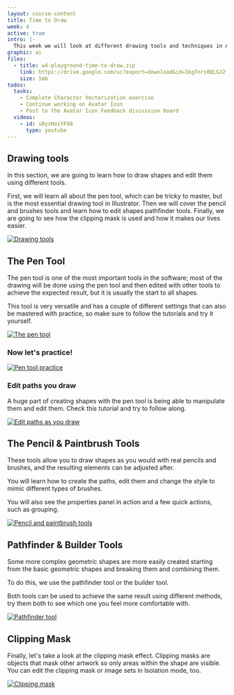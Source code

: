 ```yaml
---
layout: course-content
title: Time to Draw
week: 4
active: true
intro: |-
  This week we will look at different drawing tools and techniques in Adobe Illustrator, with a focus on the amazing Pen tool.
graphic: ai
files:
  - title: w4-playground-time-to-draw.zip
    link: https://drive.google.com/uc?export=download&id=1kgTnrs0QLGJ2fb3Oa0wUqgfIvR-X7YSM
    size: 1mb
todos:
  tasks:
    - Complete Character Vectorization exercise
    - Continue working on Avatar Icon
    - Post to the Avatar Icon Feedback discussion board
  videos:
    - id: sByzHoiYFX0
      type: youtube
---
```


## Drawing tools

<div class="highlight-box">
In this section, we are going to learn how to draw shapes and edit them using different tools.
</div>

First, we will learn all about the pen tool, which can be tricky to master, but is the most essential drawing tool in Illustrator. Then we will cover the pencil and brushes tools and learn how to edit shapes pathfinder tools. Finally, we are going to see how the clipping mask is used and how it makes our lives easier.

[![Drawing tools]({{site.baseurl}}/images/course-content/week-4/letsDraw1.df819640.png)](https://helpx.adobe.com/ca/illustrator/how-to/drawing-tools-in-illustrator.html)

## The Pen Tool

The pen tool is one of the most important tools in the software; most of the drawing will be done using the pen tool and then edited with other tools to achieve the expected result, but it is usually the start to all shapes.

This tool is very versatile and has a couple of different settings that can also be mastered with practice, so make sure to follow the tutorials and try it yourself.

[![The pen tool]({{site.baseurl}}/images/course-content/week-4/penTool1.7fbccf1d.png)](https://helpx.adobe.com/ca/illustrator/how-to/use-pen-tool.html)

### Now let's practice!

[![Pen tool practice]({{site.baseurl}}/images/course-content/week-4/penTool2.24d29079.png)](https://helpx.adobe.com/ca/illustrator/how-to/pen-tool-exercises.html)

### Edit paths you draw

A huge part of creating shapes with the pen tool is being able to manipulate them and edit them. Check this tutorial and try to follow along.

[![Edit paths as you draw]({{site.baseurl}}/images/course-content/week-4/penTool3.fe2763cf.png)](https://helpx.adobe.com/ca/illustrator/how-to/edit-paths-you-draw.html)

## The Pencil &amp; Paintbrush Tools

These tools allow you to draw shapes as you would with real pencils and brushes, and the resulting elements can be adjusted after.

You will learn how to create the paths, edit them and change the style to mimic different types of brushes.

You will also see the properties panel in action and a few quick actions, such as grouping.

[![Pencil and paintbrush tools]({{site.baseurl}}/images/course-content/week-4/paintbrush.80dc68d2.png)](https://helpx.adobe.com/ca/illustrator/how-to/create-edit-artwork-with-paintbrush-pencil-tools.html)

## Pathfinder &amp; Builder Tools

Some more complex geometric shapes are more easily created starting from the basic geometric shapes and breaking them and combining them.

To do this, we use the pathfinder tool or the builder tool.

Both tools can be used to achieve the same result using different methods, try them both to see which one you feel more comfortable with.

[![Pathfinder tool]({{site.baseurl}}/images/course-content/week-4/pathfinder-builder.eadda94c.png)](https://helpx.adobe.com/ca/illustrator/how-to/combine-simple-shapes-to-make-complex-shapes.html)

## Clipping Mask

Finally, let's take a look at the clipping mask effect. Clipping masks are objects that mask other artwork so only areas within the shape are visible. You can edit the clipping mask or image sets in Isolation mode, too.

[![Clipping mask]({{site.baseurl}}/images/course-content/week-4/clippingmask.a206cd25.png)](https://helpx.adobe.com/ca/illustrator/how-to/illustrator-creating-basic-clipping-mask.html)
